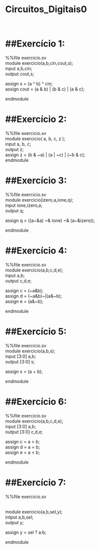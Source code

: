 # Circuitos_Digitais0

<br>

##Exercício 1:
=
%%file exercicio.sv
<br>
module exercicio(a,b,cin,cout,s);
<br>
  input a,b,cin;
  <br>
  output cout,s;

  assign s = (a ^ b) ^ cin;
  <br>
  assign cout = (a & b) | (b & c) | (a & c);

endmodule

##Exercício 2:
=

%%file exercicio.sv
<br>
module exercicio( a, b, c, z );
<br>
  input a, b, c;
  <br>
  output z;
  <br>
  assign z = (b & ~a) | (a | ~c) | (~b & c);
<br>
endmodule

##Exercício 3:
=

%%file exercicio.sv
<br>
module exercicio(izero,a,ione,q);
<br>
  input ione,izero,a;
  <br>
  output q;
  <br>

  assign q = ((a~&a) ~& ione) ~& (a~&izero)); 
  <br>

endmodule

##Exercício 4:
=
%%file exercicio.sv
<br>
module exercicio(a,b,c,d,e);
<br>
  input a,b;
  <br>
  output c,d,e;
  <br>

  assign c = (~a&b);
  <br>
  assign d = (~a&b)~|(a&~b);
  <br>
  assign e = (a&~b);
  <br>

endmodule

##Exercício 5:
=

%%file exercicio.sv
<br>
module exercicio(a,b,s);
<br>
  input [3:0] a,b;
  <br>
  output [3:0] s;
  <br>

  assign s = (a + b);
  <br>

endmodule

##Exercício 6:
=

%%file exercicio.sv
<br>
module exercicio(a,b,c,d,e);
<br>
  input [3:0] a,b;
  <br>
  output [3:0] c,d,e;
  <br>

  assign c = a > b;
  <br>
  assign d = a = b;
  <br>
  assign e = a < b;
  <br>

endmodule

##Exercício 7:
=

%%file exercicio.sv

<br>
module exercicio(a,b,sel,y);
<br>
  intput a,b,sel;
  <br>
  output y;
  <br>

  assign y = sel ? a:b;
  <br>

endmodule

